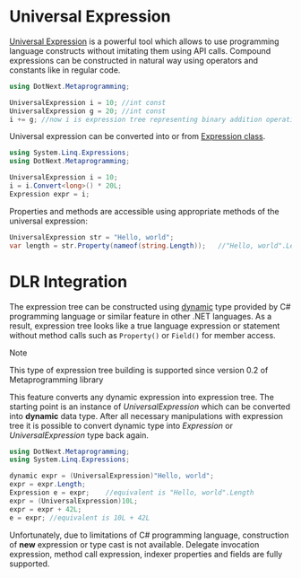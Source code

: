 Universal Expression
====
[Universal Expression](../../api/DotNext.Metaprogramming.UniversalExpression.yml) is a powerful tool which allows to use programming language constructs without imitating them using API calls. Compound expressions can be constructed in natural way using operators and constants like in regular code.

```csharp
using DotNext.Metaprogramming;

UniversalExpression i = 10; //int const
UniversalExpression g = 20; //int const
i += g; //now i is expression tree representing binary addition operation
```

Universal expression can be converted into or from [Expression class](https://docs.microsoft.com/en-us/dotnet/api/system.linq.expressions.expression).

```csharp
using System.Linq.Expressions;
using DotNext.Metaprogramming;

UniversalExpression i = 10;
i = i.Convert<long>() * 20L;
Expression expr = i;
```

Properties and methods are accessible using appropriate methods of the universal expression:

```csharp
UniversalExpression str = "Hello, world";
var length = str.Property(nameof(string.Length));   //"Hello, world".Length
```

# DLR Integration
The expression tree can be constructed using [dynamic](https://docs.microsoft.com/en-us/dotnet/csharp/programming-guide/types/using-type-dynamic) type provided by C# programming language or similar feature in other .NET languages. As a result, expression tree looks like a true language expression or statement without method calls such as `Property()` or `Field()` for member access.

> [!NOTE]
> This type of expression tree building is supported since version 0.2 of Metaprogramming library

This feature converts any dynamic expression into expression tree. The starting point is an instance of _UniversalExpression_ which can be converted into **dynamic** data type. After all necessary manipulations with expression tree it is possible to convert dynamic type into _Expression_ or _UniversalExpression_ type back again.

```csharp
using DotNext.Metaprogramming;
using System.Linq.Expressions;

dynamic expr = (UniversalExpression)"Hello, world";
expr = expr.Length;
Expression e = expr;    //equivalent is "Hello, world".Length
expr = (UniversalExpression)10L;
expr = expr + 42L;
e = expr; //equivalent is 10L + 42L
```

Unfortunately, due to limitations of C# programming language, construction of **new** expression or type cast is not available. Delegate invocation expression, method call expression, indexer properties and fields are fully supported.